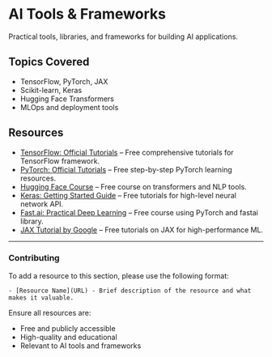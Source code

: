# AI Tools & Frameworks
Practical tools, libraries, and frameworks for building AI applications.

## Topics Covered
- TensorFlow, PyTorch, JAX
- Scikit-learn, Keras
- Hugging Face Transformers
- MLOps and deployment tools

## Resources

- [TensorFlow: Official Tutorials](https://www.tensorflow.org/tutorials) – Free comprehensive tutorials for TensorFlow framework.
- [PyTorch: Official Tutorials](https://pytorch.org/tutorials/) – Free step-by-step PyTorch learning resources.
- [Hugging Face Course](https://huggingface.co/learn/nlp-course/chapter1/1) – Free course on transformers and NLP tools.
- [Keras: Getting Started Guide](https://keras.io/getting_started/) – Free tutorials for high-level neural network API.
- [Fast.ai: Practical Deep Learning](https://course.fast.ai/) – Free course using PyTorch and fastai library.
- [JAX Tutorial by Google](https://jax.readthedocs.io/en/latest/tutorials.html) – Free tutorials on JAX for high-performance ML.

---

### Contributing
To add a resource to this section, please use the following format:
```
- [Resource Name](URL) - Brief description of the resource and what makes it valuable.
```

Ensure all resources are:
- Free and publicly accessible
- High-quality and educational
- Relevant to AI tools and frameworks
